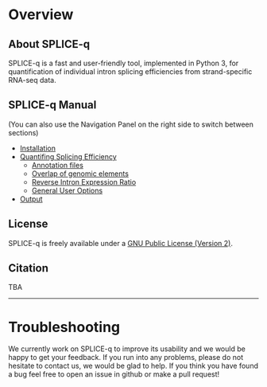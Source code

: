 # Overview
## About SPLICE-q
SPLICE-q is a fast and user-friendly tool, implemented in Python 3, for quantification of individual intron splicing efficiencies from strand-specific RNA-seq data. 

## SPLICE-q Manual
(You can also use the Navigation Panel on the right side to switch between sections)
* [Installation](https://github.com/vrmelo/SPLICE-q/wiki/Installation)
* [Quantifing Splicing Efficiency](https://github.com/vrmelo/SPLICE-q/wiki/Quantifing-Splicing-Efficiency)
    * [Annotation files](https://github.com/vrmelo/SPLICE-q/wiki/Annotation-Files)
    * [Overlap of genomic elements](https://github.com/vrmelo/SPLICE-q/wiki/Overlap-of-genomic-elements)
    * [Reverse Intron Expression Ratio](https://github.com/vrmelo/SPLICE-q/wiki/Reverse-Intron-Expression-Ratio)
    * [General User Options](https://github.com/vrmelo/SPLICE-q/wiki/General-User-Options)
* [Output](https://github.com/vrmelo/SPLICE-q/wiki/Troubleshoot)

## License
SPLICE-q is freely available under a [GNU Public License (Version 2)](../LICENSE).

## Citation
TBA

---

# Troubleshooting
We currently work on SPLICE-q to improve its usability and we would be happy to get your feedback. If you run into any problems, 
please do not hesitate to contact us, we would be glad to help.
If you think you have found a bug feel free to open an issue in github or make a pull request!